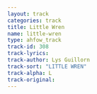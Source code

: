 ```yaml
---
layout: track
categories: track
title: Little Wren
name: little-wren
type: ahfow_track
track-id: 308
track-lyrics: 
track-author: Lys Guillorn
track-sort: "LITTLE WREN"
track-alpha: L
track-original: 
---
```

